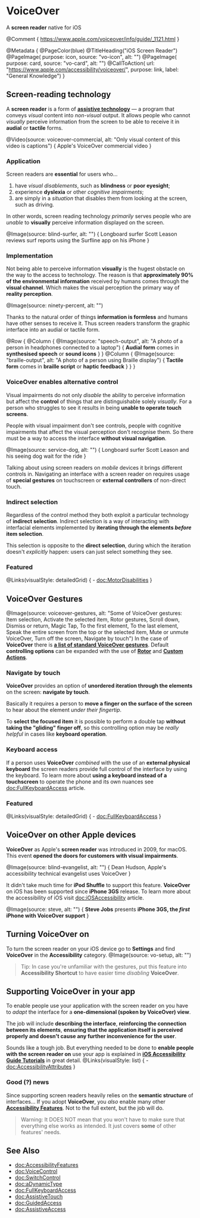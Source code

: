 # VoiceOver

A **screen reader** native for iOS

@Comment {
    https://www.apple.com/voiceover/info/guide/_1121.html
}

@Metadata {
    @PageColor(blue)
    @TitleHeading("iOS Screen Reader")
    @PageImage(
               purpose: icon, 
               source: "vo-icon", 
               alt: "")
    @PageImage(
               purpose: card, 
               source: "vo-card", 
               alt: "")
    @CallToAction(
                url: "https://www.apple.com/accessibility/voiceover/",
                purpose: link, 
                label: "General Knowledge")
}


## Screen-reading technology

A **screen reader** is a form of [**assistive technology**](<doc:AccessibilityFeatures>) — a program that conveys *visual* content into *non-visual* output. It allows people who cannot *visually* perceive information from the screen to be able to receive it in **audial** or **tactile** forms. 

@Video(source: voiceover-commercial, alt: "Only visual content of this video is captions") {
    Apple's VoiceOver commercial video
}


### Application
Screen readers are **essential** for users who...
1) have *visual disablements*, such as **blindness** or **poor eyesight**;
2) experience **dyslexia** or other *cognitive impairments*;
3) are simply in a *situation* that disables them from looking at the screen, such as driving. 

In other words, screen reading technology *primarily* serves people who are *unable* to **visually** perceive information displayed on the screen.

@Image(source: blind-surfer, alt: "") {
    Longboard surfer Scott Leason reviews surf reports using the Surfline app on his iPhone
}

### Implementation
Not being able to perceive information **visually** is the hugest obstacle on the way to the access to technology. The reason is that **approximately 90% of the environmental information** received by humans comes through the **visual channel**. Which makes the visual perception the primary way of **reality perception**. 

@Image(source: ninety-percent, alt: "")

Thanks to the natural order of things **information is formless** and humans have other senses to receive it. Thus screen readers transform the graphic interface into an audial or tactile form. 

@Row {
   @Column {
      @Image(source: "speech-output", alt: "A photo of a person in headphones connected to a laptop") {
          **Audial form** comes in **synthesised speech** or **sound icons**
      }
   }
   @Column {
      @Image(source: "braille-output", alt: "A photo of a person using Braille display") {
          **Tactile form** comes in **braille script** or **haptic feedback**
      }
   }
}

### VoiceOver enables alternative control
Visual impairments do not only *disable* the ability to perceive information but affect the **control** of things that are distinguishable solely *visually*. For a person who struggles to see it results in being **unable to operate touch screens**. 

People with visual impairment don't see controls, people with cognitive impairments that affect the visual perception don't recognise them. So there must be a way to access the interface **without visual navigation**.

@Image(source: service-dog, alt: "") {
    Longboard surfer Scott Leason and his seeing dog wait for the ride
}

Talking about using screen readers on *mobile* devices it brings different controls in. Navigating an interface with a screen reader on requires usage of **special gestures** on touchscreen or **external controllers** of non-direct touch. 

### Indirect selection
Regardless of the control method they both exploit a particular technology of **indirect selection**. Indirect selection is a way of interacting with interfacial elements implemented by **iterating through the elements *before* item selection**. 

This selection is opposite to the **direct selection**, during which the iteration doesn't *explicitly* happen: users can just select something they see. 

### Featured
@Links(visualStyle: detailedGrid) {
    - <doc:MotorDisabilities>
}

## VoiceOver Gestures
@Image(source: voiceover-gestures, alt: "Some of VoiceOver gestures: Item selection, Activate the selected item, Rotor gestures, Scroll down, Dismiss or return, Magic Tap, To the first element, To the last element, Speak the entire screen from the top or the selected item, Mute or unmute VoiceOver, Turn off the screen, Navigate by touch")
In the case of **VoiceOver** there is [**a list of standard VoiceOver gestures**](https://support.apple.com/en-gb/guide/iphone/iph3e2e2281/ios). Default **controlling options** can be expanded with the use of [**Rotor**](<doc:Rotor>) and [**Custom Actions**](<doc:CustomActions>).

### Navigate by touch
**VoiceOver** provides an option of **unordered iteration through the elements** on the screen: **navigate by touch**. 

Basically it requires a person to **move a finger on the surface of the screen** to hear about the element *under their fingertip*. 

To **select the focused item** it is possible to perform a double tap **without taking the "gliding" finger off**, so this controlling option may be *really helpful* in cases like **keyboard operation**. 

### Keyboard access
If a person uses **VoiceOver** *combined* with the use of an **external physical keyboard** the screen readers provide full control of the interface by using the keyboard. To learn more about **using a keyboard instead of a touchscreen** to operate the phone and its own nuances see <doc:FullKeyboardAccess> article.
### Featured
@Links(visualStyle: detailedGrid) {
    - <doc:FullKeyboardAccess>
}

## VoiceOver on other Apple devices

**VoiceOver** as Apple's **screen reader** was introduced in 2009, for macOS. This event **opened the doors for customers with visual impairments**. 

@Image(source: blind-evangelist, alt: "") {
    Dean Hudson, Apple's accessibility technical evangelist uses VoiceOver
}

It didn't take much time for **iPod Shuffle** to support this feature. **VoiceOver** on iOS has been supported since **iPhone 3GS** release. To learn more about the accessibility of iOS visit <doc:iOSAccessibility> article.

@Image(source: steve, alt: "") {
    **Steve Jobs** presents **iPhone 3GS, the *first* iPhone with VoiceOver support**
}

## Turning VoiceOver on
To turn the screen reader on your iOS device go to **Settings** and find **VoiceOver** in the **Accessibility** category.
@Image(source: vo-setup, alt: "")
> Tip: In case you're unfamiliar with the gestures, put this feature into **Accessibility Shortcut** to have easier time *disabling* **VoiceOver**. 

## Supporting VoiceOver in your app
To enable people use your application with the screen reader on you have to *adapt* the interface for a **one-dimensional (spoken by VoiceOver) view**.

The job will include **describing the interface**, **reinforcing the connection between its elements**, **ensuring that the application itself is perceived properly and doesn't cause any further inconvenience for the user**. 

Sounds like a tough job. But everything needed to be done to **enable people with the screen reader on** use your app is explained in [**iOS Accessibility Guide Tutorials**](<doc:AdoptionGuide>) in great detail.
@Links(visualStyle: list) {
    - <doc:AccessibilityAttributes>
}

### Good (?) news
Since supporting screen readers heavily relies on the **semantic structure** of interfaces... If you adopt **VoiceOver**, you *also* enable many other [**Accessibility Features**](<doc:AccessibilityFeatures>). Not to the full extent, but the job will do. 

>Warning: It DOES NOT mean that you won't have to make sure that everything else works as intended. It just covers **some** of other features' needs.


## See Also
- <doc:AccessibilityFeatures>
- <doc:VoiceControl>
- <doc:SwitchControl>
- <doc:aDynamicType>
- <doc:FullKeyboardAccess>
- <doc:AssistiveTouch>
- <doc:GuidedAccess>
- <doc:AssistiveAccess>
